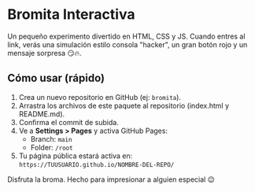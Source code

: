 # Bromita Interactiva

Un pequeño experimento divertido en HTML, CSS y JS.
Cuando entres al link, verás una simulación estilo consola "hacker", un gran botón rojo y un mensaje sorpresa 😏🔥.

## Cómo usar (rápido)

1. Crea un nuevo repositorio en GitHub (ej: `bromita`).
2. Arrastra los archivos de este paquete al repositorio (index.html y README.md).
3. Confirma el commit de subida.
4. Ve a **Settings > Pages** y activa GitHub Pages:
   - Branch: `main`
   - Folder: `/root`
5. Tu página pública estará activa en:
   `https://TUUSUARIO.github.io/NOMBRE-DEL-REPO/`

Disfruta la broma. Hecho para impresionar a alguien especial 😉
